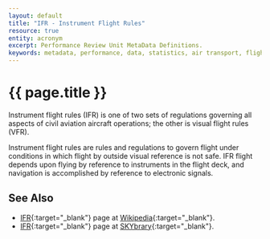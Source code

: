 ```yaml
---
layout: default
title: "IFR - Instrument Flight Rules"
resource: true
entity: acronym
excerpt: Performance Review Unit MetaData Definitions.
keywords: metadata, performance, data, statistics, air transport, flights, europe, delay, safety
---
```

# {{ page.title }}

Instrument flight rules (IFR) is one of two sets of regulations governing all
aspects of civil aviation aircraft operations; the other is visual flight
rules (VFR).

Instrument flight rules  are rules and regulations to govern flight
under conditions in which flight by outside visual reference is not safe.
IFR flight depends upon flying by reference to instruments in the flight deck,
and navigation is accomplished by reference to electronic signals.


## See Also

* [IFR][ifrWP]{:target="_blank"} page at [Wikipedia][wp]{:target="_blank"}.
* [IFR][ifrSB]{:target="_blank"} page at [SKYbrary][sb]{:target="_blank"}.


[ifrWP]: <https://en.wikipedia.org/wiki/Instrument_flight_rules> "IFR - Wikipedia"
[ifrSB]: <http://www.skybrary.aero/index.php/Instrument_Flight_Rules_(IFR)> "IFR - SKYbrary"
[wp]: <https://en.wikipedia.org> "Wikipedia"
[sb]: <http://www.skybrary.aero> "SKYbrary"